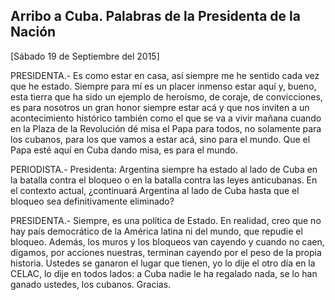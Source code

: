 Arribo a Cuba. Palabras de la Presidenta de la Nación
-----------------------------------------------------

[Sábado 19 de Septiembre del 2015]

PRESIDENTA.- Es como estar en casa, así siempre me he sentido cada vez
que he estado. Siempre para mí es un placer inmenso estar aquí y, bueno,
esta tierra que ha sido un ejemplo de heroísmo, de coraje, de
convicciones, es para nosotros un gran honor siempre estar acá y que nos
inviten a un acontecimiento histórico también como el que se va a vivir
mañana cuando en la Plaza de la Revolución dé misa el Papa para todos,
no solamente para los cubanos, para los que vamos a estar acá, sino para
el mundo. Que el Papa esté aquí en Cuba dando misa, es para el mundo.

PERIODISTA.- Presidenta: Argentina siempre ha estado al lado de Cuba en
la batalla contra el bloqueo o en la batalla contra las leyes
anticubanas. En el contexto actual, ¿continuará Argentina al lado de
Cuba hasta que el bloqueo sea definitivamente eliminado?

PRESIDENTA.- Siempre, es una política de Estado. En realidad, creo que
no hay país democrático de la América latina ni del mundo, que repudie
el bloqueo. Además, los muros y los bloqueos van cayendo y cuando no
caen, digamos, por acciones nuestras, terminan cayendo por el peso de la
propia historia. Ustedes se ganaron el lugar que tienen, yo lo dije el
otro día en la CELAC, lo dije en todos lados: a Cuba nadie le ha
regalado nada, se lo han ganado ustedes, los cubanos. Gracias.

